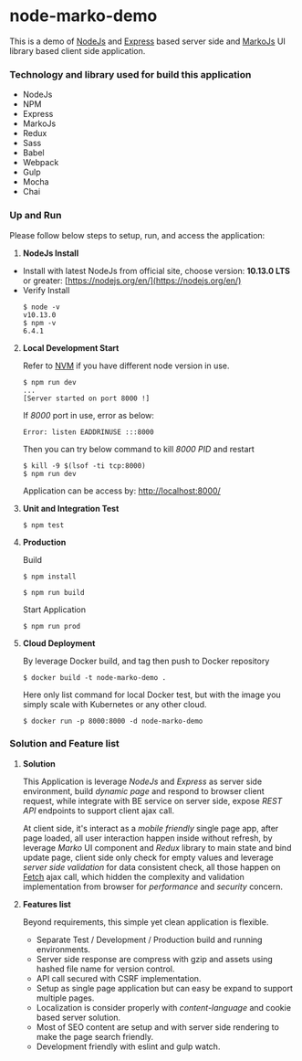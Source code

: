 # node-marko-demo

This is a demo of [NodeJs](https://nodejs.org/en/) and
[Express](https://www.npmjs.com/package/express) based server side and
[MarkoJs](https://markojs.com/) UI library based client side application.

### Technology and library used for build this application
- NodeJs
- NPM
- Express
- MarkoJs
- Redux
- Sass
- Babel
- Webpack
- Gulp
- Mocha
- Chai

### Up and Run
Please follow below steps to setup, run, and access the application:
1. **NodeJs Install**
- Install with latest NodeJs from official site,
choose version: **10.13.0 LTS** or greater:
[https://nodejs.org/en/](https://nodejs.org/en/)
- Verify Install
    ```
    $ node -v
    v10.13.0
    $ npm -v
    6.4.1
    ```

2. **Local Development Start**

    Refer to [NVM](https://github.com/creationix/nvm) if you have
    different node version in use.
    ```
    $ npm run dev
    ...
    [Server started on port 8000 !]
    ```

    If *8000* port in use, error as below:
    ```
    Error: listen EADDRINUSE :::8000
    ```
    Then you can try below command to kill *8000 PID* and restart
    ```
    $ kill -9 $(lsof -ti tcp:8000)
    $ npm run dev
    ```
    Application can be access by: [http://localhost:8000/](http://localhost:8000/)

3. **Unit and Integration Test**
    ```
    $ npm test
    ```

4. **Production**

    Build
    ```
    $ npm install

    $ npm run build
    ```
    Start Application
    ```
    $ npm run prod
    ```

5. **Cloud Deployment**

    By leverage Docker build, and tag then push to Docker repository
    ```
    $ docker build -t node-marko-demo .
    ```
    Here only list command for local Docker test, but with the image you
    simply scale with Kubernetes or any other cloud.
    ```
    $ docker run -p 8000:8000 -d node-marko-demo
    ```

### Solution and Feature list

1. **Solution**

    This Application is leverage *NodeJs* and *Express* as server side
    environment, build *dynamic page* and respond to browser client request,
    while integrate with BE service on server side, expose *REST API* endpoints
    to support client ajax call.

    At client side, it's interact as a *mobile friendly* single page app,
    after page loaded, all user interaction happen inside without refresh,
    by leverage *Marko* UI component and *Redux* library to main state and
    bind update page, client side only check for empty values and
    leverage *server side validation* for data consistent check,
    all those happen on [Fetch](https://www.npmjs.com/package/whatwg-fetch)
    ajax call, which hidden the complexity and validation implementation
    from browser for *performance* and *security* concern.

2. **Features list**

    Beyond requirements, this simple yet clean application is flexible.

    * Separate Test / Development / Production build and running environments.
    * Server side response are compress with gzip and assets using hashed file
      name for version control.
    * API call secured with CSRF implementation.
    * Setup as single page application but can easy be expand to support multiple pages.
    * Localization is consider properly with *content-language* and cookie based server solution.
    * Most of SEO content are setup and with server side rendering to make the page search friendly.
    * Development friendly with eslint and gulp watch.

